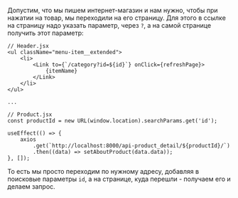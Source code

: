 Допустим, что мы пишем интернет-магазин и нам нужно, чтобы при нажатии на товар, мы переходили на его страницу. Для этого в ссылке на страницу надо указать параметр, через `?`, а на самой странице получить этот параметр:
```
// Header.jsx
<ul className="menu-item__extended">
	<li>
		<Link to={`/category?id=${id}`} onClick={refreshPage}>
			{itemName}
		</Link>
	</li>
</ul>

...

// Product.jsx
const productId = new URL(window.location).searchParams.get('id');

useEffect(() => {
	axios
		.get(`http://localhost:8000/api-product_detail/${productId}/`)
		.then((data) => setAboutProduct(data.data));
}, []);
```

То есть мы просто переходим по нужному адресу, добавляя в поисковые параметры `id`, а на странице, куда перешли - получаем его и делаем запрос.